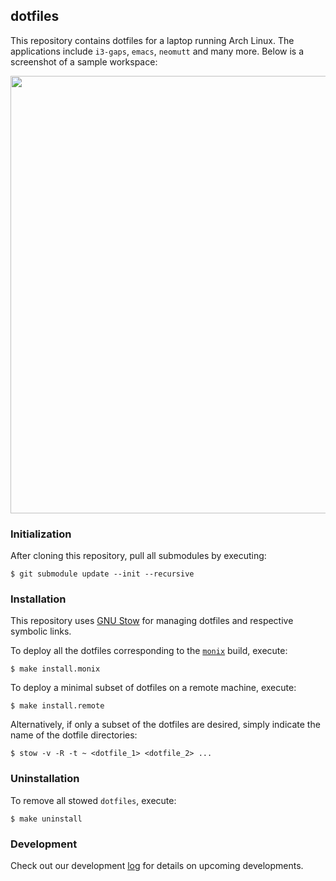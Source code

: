 ## dotfiles

This repository contains dotfiles for a laptop running Arch Linux. The applications include `i3-gaps`, `emacs`, `neomutt` and many more. Below is a screenshot of a sample workspace:

<p align="center">
<img src="screenshot.png" width="700">
</p>

### Initialization

After cloning this repository, pull all submodules by executing:

```shell
$ git submodule update --init --recursive
```

### Installation

This repository uses [GNU Stow](https://www.gnu.org/software/stow/) for managing dotfiles and respective symbolic links.

To deploy all the dotfiles corresponding to the [`monix`](https://github.com/atreyasha/monix) build, execute:

```shell
$ make install.monix
```

To deploy a minimal subset of dotfiles on a remote machine, execute:

```shell
$ make install.remote
```

Alternatively, if only a subset of the dotfiles are desired, simply indicate the name of the dotfile directories:

```shell
$ stow -v -R -t ~ <dotfile_1> <dotfile_2> ...
```

### Uninstallation

To remove all stowed `dotfiles`, execute:

```shell
$ make uninstall
```

### Development

Check out our development [log](develop.md) for details on upcoming developments.

<!--  LocalWords:  dotfiles img src png dotfile
 -->
